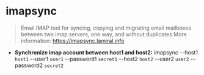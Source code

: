 # imapsync
> Email IMAP tool for syncing, copying and migrating email mailboxes between two imap servers, one way, and without duplicates
> More information: <https://imapsync.lamiral.info>
- **Synchronize imap account between host1 and host2:**
imapsync --host1 `host1` --user1 `user1` --password1 `secret1` --host2 `host2` --user2 `user2` --password2 `secret2`
